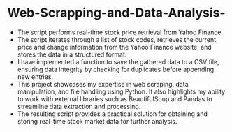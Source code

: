 # Web-Scrapping-and-Data-Analysis-
*   The script performs real-time stock price retrieval from Yahoo Finance. 
*   The script iterates through a list of stock codes, retrieves the current price and change information from the Yahoo Finance website, and stores the data in a structured format. 
*   I have implemented a function to save the gathered data to a CSV file, ensuring data integrity by checking for duplicates before appending new entries. 
*   This project showcases my expertise in web scraping, data manipulation, and file handling using Python. It also highlights my ability to work with external libraries such as BeautifulSoup and Pandas to streamline data extraction and processing. 
*   The resulting script provides a practical solution for obtaining and storing real-time stock market data for further analysis.
